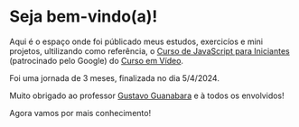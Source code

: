 # Seja bem-vindo(a)!

Aqui é o espaço onde foi públicado meus estudos, exercicíos e mini projetos, ultilizando como referência, o [Curso de JavaScript para Iniciantes](https://www.youtube.com/playlist?list=PLHz_AreHm4dlsK3Nr9GVvXCbpQyHQl1o1) (patrocinado pelo Google) do [Curso em Vídeo](https://www.youtube.com/@CursoemVideo).

Foi uma jornada de 3 meses, finalizada no dia 5/4/2024.

Muito obrigado ao professor [Gustavo Guanabara](https://github.com/gustavoguanabara) e à todos os envolvidos!

Agora vamos por mais conhecimento!